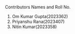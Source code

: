Contributors Names and Roll No.

1. Om Kumar Gupta(2023362)
2. Priyanshu Rana(2023407)
3. Nitin Kumar(2023358)
